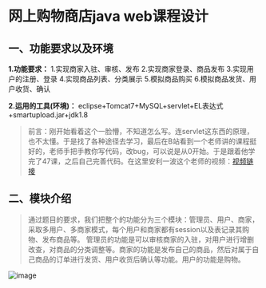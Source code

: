 # 网上购物商店java web课程设计

## 一、功能要求以及环境

 **1.功能要求：**
1.实现商家入驻、审核、发布
2.实现商家登录、商品发布
3.实现用户的注册、登录
4.实现商品列表、分类展示
5.模拟商品购买
6.模拟商品发货、用户收货、确认

**2.运用的工具(环境)：** eclipse+Tomcat7+MySQL+servlet+EL表达式+smartupload.jar+jdk1.8

> 前言：刚开始看着这个一脸懵，不知道怎么写。连servlet这东西的原理，也不太懂。于是找了各种途径去学习，最后在B站看到一个老师讲的课程挺好的，老师手把手教你写代码，改bug，可以说是从0开始。于是跟着他学完了47课，之后自己完善代码。在这里安利一波这个老师的视频：[视频链接](https://www.bilibili.com/video/BV1zE411Y7Mg?p=1)

## 二、模块介绍

> 通过题目的要求，我们把整个的功能分为三个模块：管理员、用户、商家，采取多用户、多商家模式，每个用户和商家都有session以及表记录其购物、发布商品等。
管理员的功能是可以审核商家的入驻，对用户进行增删改查，对商品的分类调整等。商家的功能是发布自己的商品，然后对属于自己商品的订单进行发货、用户收货后确认等功能。用户的功能是购物。

![image](https://user-images.githubusercontent.com/56424284/145669889-f0d065aa-d8cb-4ded-91c3-e6ee8da25980.png)

